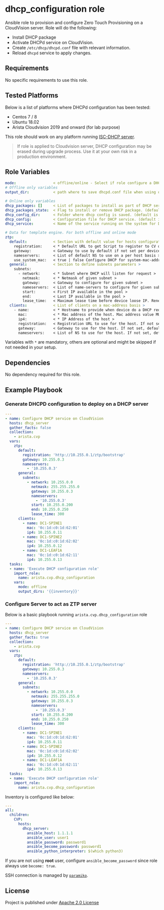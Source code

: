 # dhcp_configuration role

Ansible role to provision and configure Zero Touch Provisioning on a CloudVision server. Role will do the following:

- Install DHCP package
- Activate DHCPd service on CloudVision.
- Create `/etc/dhcp/dhcpd.conf` file with relevant information.
- Reload `dhcpd` service to apply changes.

## Requirements

No specific requirements to use this role.

## Tested Platforms

Below is a list of platforms where DHCPd configuration has been tested:

- Centos 7 / 8
- Ubuntu 18.02
- Arista Cloudvision 2019 and onward (for lab purpose)

This role should work on any platform running [ISC-DHCP server](https://www.isc.org/dhcp/).

> If role is applied to Cloudvision server, DHCP configuration may be erased during upgrade process. Use it at your own risk in a production environment.

## Role Variables

```yaml
mode:                 < offline/online - Select if role configure a DHCP server or just generate dhcpd.conf file locally. (default online) >
# Offline only variables
output_dir:           < path where to save dhcpd.conf file when using offline mode.>

# Online only variables
dhcp_packages: []     < List of packages to install as part of DHCP service. (default is ['dhcp'])>
dhcp_packages_state:  < Flag to install or remove DHCP package. (default is present)>
dhcp_config_dir:      < Folder where dhcp config is saved. (default is /etc/dhcp/)>
dhcp_config:          < Configuration file for DHCP service. (default is {{ dhcp_config_dir }}/dhcpd.conf)>
dhcp_service:         < Name of the service running on the system for DHCP. (default is dhcpd)>

# Data for template engine. For both offline and online mode
ztp:
  default:            < Section with default value for hosts configuration >
    registration:     < * Default URL to get Script to register to CV or initial configuration >
    gateway:          < Gateway to use by default if not set per device >
    nameservers:      < List of default NS to use on a per host basis >
    use_system_mac:   < true | false Configure DHCP for system-mac-address provided in show version (default false) >
  general:            < Section to define subnets parameters >
    subnets:
      - network:      < * Subnet where DHCP will listen for request >
        netmask:      < * Netmask of given subnet >
        gateway:      < Gateway to configure for given subnet >
        nameservers:  < List of name-servers to configure for given subnet >
        start:        < First IP available in the pool >
        end:          < Last IP available in the pool >
        lease_time:   < Maximum lease time before device loose IP. Renewal is max/2 >
  clients:            < List of clients on a mac-address basis >
    - name:           < * Hostname to provide when device do a DHCP request >
      mac:            < * Mac address of the host. Mac address value MUST be protected by either single or dual quotes >
      ip4:            < * IP Address of the host >
      registration:   < Registration URL to use for the host. If not set, default value will be applied >
      gateway:        < Gateway to use for the host. If not set, default value will be applied >
      nameservers:    < List of NS to use for the host. If not set, default value will be applied >
```

Variables with `*` are mandatory, others are optional and might be skipped if not needed in your setup.

## Dependencies

No dependency required for this role.

## Example Playbook

### Generate DHCPD configuration to deploy on a DHCP server

```yaml
---
- name: Configure DHCP service on CloudVision
  hosts: dhcp_server
  gather_facts: false
  collection:
    - arista.cvp
  vars:
    ztp:
      default:
        registration: 'http://10.255.0.1/ztp/bootstrap'
        gateway: 10.255.0.3
        nameservers:
          - '10.255.0.3'
      general:
        subnets:
          - network: 10.255.0.0
            netmask: 255.255.255.0
            gateway: 10.255.0.3
            nameservers:
              - '10.255.0.3'
            start: 10.255.0.200
            end: 10.255.0.250
            lease_time: 300
      clients:
        - name: DC1-SPINE1
          mac: '0c:1d:c0:1d:62:01'
          ip4: 10.255.0.11
        - name: DC1-SPINE2
          mac: '0c:1d:c0:1d:62:02'
          ip4: 10.255.0.12
        - name: DC1-LEAF1A
          mac: '0c:1d:c0:1d:62:11'
          ip4: 10.255.0.13
  tasks:
  - name: 'Execute DHCP configuration role'
    import_role:
      name: arista.cvp.dhcp_configuration
    vars:
      mode: offline
      output_dirs: '{{inventory}}'
```

### Configure Server to act as ZTP server

Below is a basic playbook running `arista.cvp.dhcp_configuration` role

```yaml
---
- name: Configure DHCP service on CloudVision
  hosts: dhcp_server
  gather_facts: true
  collection:
    - arista.cvp
  vars:
    ztp:
      default:
        registration: 'http://10.255.0.1/ztp/bootstrap'
        gateway: 10.255.0.3
        nameservers:
          - '10.255.0.3'
      general:
        subnets:
          - network: 10.255.0.0
            netmask: 255.255.255.0
            gateway: 10.255.0.3
            nameservers:
              - '10.255.0.3'
            start: 10.255.0.200
            end: 10.255.0.250
            lease_time: 300
      clients:
        - name: DC1-SPINE1
          mac: '0c:1d:c0:1d:62:01'
          ip4: 10.255.0.11
        - name: DC1-SPINE2
          mac: '0c:1d:c0:1d:62:02'
          ip4: 10.255.0.12
        - name: DC1-LEAF1A
          mac: '0c:1d:c0:1d:62:11'
          ip4: 10.255.0.13
  tasks:
  - name: 'Execute DHCP configuration role'
    import_role:
      name: arista.cvp.dhcp_configuration
```

Inventory is configured like below:

```yaml
---
all:
  children:
    CVP:
      hosts:
        dhcp_server:
          ansible_host: 1.1.1.1
          ansible_user: user1
          ansible_password: password1
          ansible_become_password: password1
          ansible_python_interpreter: $(which python3)
```

If you are not using __root__ user, configure `ansible_become_password` since role always use `become: true`.

SSH connection is managed by [`paramiko`](http://www.paramiko.org/).

## License

Project is published under [Apache 2.0 License](../../../../../LICENSE)
